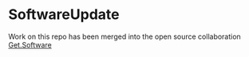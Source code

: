 # SoftwareUpdate
Work on this repo has been merged into the open source collaboration [Get.Software](https://github.com/aaronparker/Get.Software)
